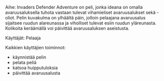 Aihe: Invaders Defender Adventure on peli, jonka ideana on omalla avaruusaluksella tuhota vastaan tulevat vihamieliset avaruusalukset sekä -oliot. Pelin kuvakulma on ylhäältä päin, jolloin pelaajana avaruusalus sijaitsee ruudun alareunassa ja viholliset tulevat esiin ruudun yläreunasta. Kolikoita keräämällä voi päivittää avaruusaluksen aseistusta.

Käyttäjät: Pelaaja

Kaikkien käyttäjien toiminnot:
* käynnistää pelin
* pelata peliä
* katsoa huipputuloksia
* päivittää avaruusalusta

